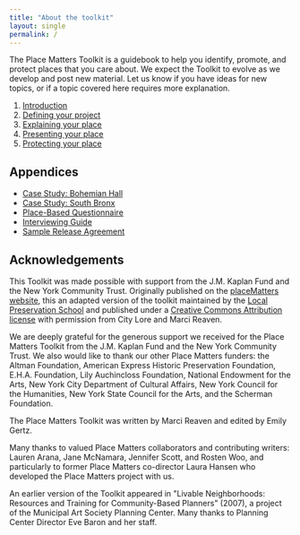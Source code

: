 ```yaml
---
title: "About the toolkit"
layout: single
permalink: /
---
```


The Place Matters Toolkit is a guidebook to help you identify, promote, and protect places that you care about. We expect the Toolkit to evolve as we develop and post new material. Let us know if you have ideas for new topics, or if a topic covered here requires more explanation.

1. [Introduction](/placematters/introduction)
2. [Defining your project](/placematters/defining-your-project)
3. [Explaining your place](/placematters/explaining-your-place)
4. [Presenting your place](/placematters/presenting-your-place)
5. [Protecting your place](/placematters/protecting-your-place)


## Appendices

- [Case Study: Bohemian Hall](/placematters/case-study-bohemian-hall)
- [Case Study: South Bronx](/placematters/case-study-south-bronx)
- [Place-Based Questionnaire](/placematters/questionnaire)
- [Interviewing Guide](/placematters/interviewing-guide)
- [Sample Release Agreement](https://docs.google.com/document/d/1h0VyLSfmqSE10LTaVEgyuu_WDY4FGDq6U6OtE7VB3h8/edit?usp=sharing)

## Acknowledgements

This Toolkit was made possible with support from the J.M. Kaplan Fund and the New York Community Trust. Originally published on the [placeMatters website](http://placematters.net/node/13), this an adapted version of the toolkit maintained by the [Local Preservation School](http://localpreservation.github.io/) and published under a [Creative Commons Attribution license](https://creativecommons.org/licenses/by/4.0/) with permission from City Lore and Marci Reaven.

We are deeply grateful for the generous support we received for the Place Matters Toolkit from the J.M. Kaplan Fund and the New York Community Trust. We also would like to thank our other Place Matters funders: the Altman Foundation, American Express Historic Preservation Foundation, E.H.A. Foundation, Lily Auchincloss Foundation, National Endowment for the Arts, New York City Department of Cultural Affairs, New York Council for the Humanities, New York State Council for the Arts, and the Scherman Foundation.

The Place Matters Toolkit was written by Marci Reaven and edited by Emily Gertz.

Many thanks to valued Place Matters collaborators and contributing writers: Lauren Arana, Jane McNamara, Jennifer Scott, and Rosten Woo, and particularly to former Place Matters co-director Laura Hansen who developed the Place Matters project with us.

An earlier version of the Toolkit appeared in "Livable Neighborhoods: Resources and Training for Community-Based Planners" (2007), a project of the Municipal Art Society Planning Center. Many thanks to Planning Center Director Eve Baron and her staff.
